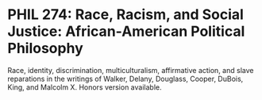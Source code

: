 # PHIL 274: Race, Racism, and Social Justice: African-American Political Philosophy

Race, identity, discrimination, multiculturalism, affirmative action, and slave reparations in the writings of Walker, Delany, Douglass, Cooper, DuBois, King, and Malcolm X. Honors version available.